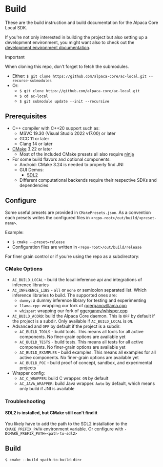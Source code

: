# Build

These are the build instruction and build documentation for the Alpaca Core Local SDK.

If you're not only interested in building the project but also setting up a development environment, you might want also to check out the [development environment documentation](dev-env.md).

> [!IMPORTANT]
> When cloning this repo, don't forget to fetch the submodules.
> * Either: `$ git clone https://github.com/alpaca-core/ac-local.git --recurse-submodules`
> * Or:
>    * `$ git clone https://github.com/alpaca-core/ac-local.git`
>    * `$ cd ac-local`
>    * `$ git submodule update --init --recursive`

## Prerequisites

* C++ compiler with C++20 support such as:
    * MSVC 19.30 (Visual Studio 2022 v17.00) or later 
    * GCC 11 or later
    * Clang 14 or later
* [CMake](https://cmake.org/) 3.22 or later
    * Most of the included CMake presets all also require [ninja](https://ninja-build.org/)
* For some build flavors and optional components:
    * Android: CMake 3.24 is needed to properly find JNI
    * GUI Demos: 
        * [SDL2](https://wiki.libsdl.org/SDL2/FrontPage)
    * Different computational backends require their respective SDKs and dependencies

## Configure

Some useful presets are provided in `CMakePresets.json`. As a convention each presets writes the configured files in `<repo-root>/out/build/<preset-name>`.

Example: 

* `$ cmake --preset=release`
* Configuration files are written in `<repo-root>/out/build/release`

For finer grain control or if you're using the repo as a subdirectory:

### CMake Options

* `AC_BUILD_LOCAL` - build the local inference api and integrations of inference libraries
* `AC_INFERENCE_LIBS` - `all` or `none` or semicolon separated list. Which inference libraries to build. The supported ones are:
    * `dummy`: a dummy inference library for testing and experimenting
    * `llama.cpp`: wrapping our fork of [ggerganov/llama.cpp](https://github.com/ggerganov/llama.cpp)
    * `whisper`: wrapping our fork of [ggerganov/whisper.cpp](https://github.com/ggerganov/whisper.cpp)
* `AC_BUILD_ACORD`: build the Alpaca Core daemon. This is `OFF` by default if the project is a subdir. Only available if `AC_BUILD_LOCAL` is `ON`.
* Advanced and `OFF` by default if the project is a subdir:
    * `AC_BUILD_TOOLS` - build tools. This means all tools for all active components. No finer-grain options are available yet
    * `AC_BUILD_TESTS` - build tests. This means all tests for all active components. No finer-grain options are available yet
    * `AC_BUILD_EXAMPLES` - build examples. This means all examples for all active components. No finer-grain options are available yet
    * `AC_BUILD_POC` - build proof of concept, sandbox, and experimental projects
* Wrapper config:
    * `AC_C_WRAPPER`: build C wrapper. `ON` by default
    * `AC_JAVA_WRAPPER`: build Java wrapper. `Auto` by default, which means only build if JNI is available

### Troubleshooting

#### SDL2 is installed, but CMake still can't find it

You likely have to add the path to the SDL2 installation to the `CMAKE_PREFIX_PATH` environment variable. Or configure with `-DCMAKE_PREFIX_PATH=<path-to-sdl2>`

## Build

`$ cmake --build <path-to-build-dir>`
